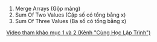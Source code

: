 1. Merge Arrays (Gộp mảng)
2. Sum Of Two Values (Cặp số có tổng bằng x)
3. Sum Of Three Values (Ba số có tổng bằng x)

[Video tham khảo mục 1 và 2 (Kênh "Cùng Học Lập Trình")](https://www.youtube.com/watch?v=VVaLBG1-z2Q&ab_channel=C%C3%B9ngH%E1%BB%8DcL%E1%BA%ADpTr%C3%ACnh)